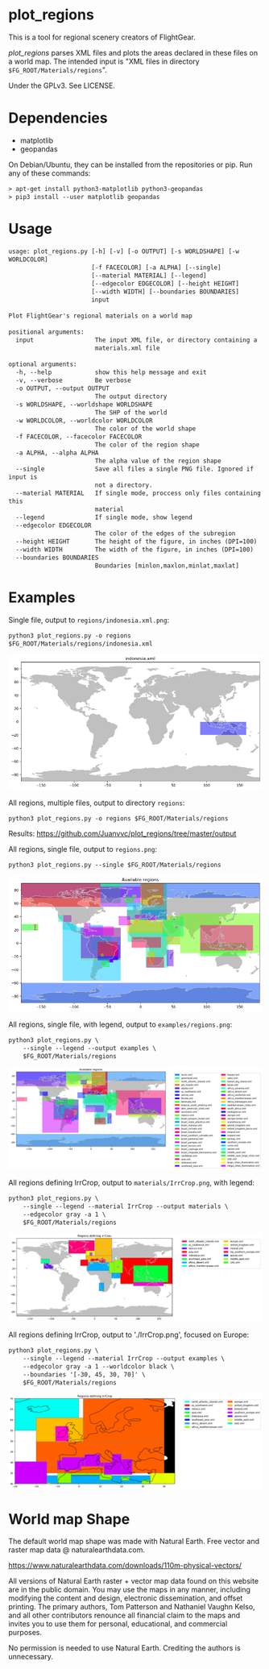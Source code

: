 # plot_regions

This is a tool for regional scenery creators of FlightGear.

*plot_regions* parses XML files and plots the areas declared in these files on a world map. The intended input is "XML files in directory `$FG_ROOT/Materials/regions`".

Under the GPLv3. See LICENSE.

# Dependencies

- matplotlib
- geopandas

On Debian/Ubuntu, they can be installed from the repositories or pip. Run any of these commands:

```
> apt-get install python3-matplotlib python3-geopandas
> pip3 install --user matplotlib geopandas
```

# Usage

```
usage: plot_regions.py [-h] [-v] [-o OUTPUT] [-s WORLDSHAPE] [-w WORLDCOLOR]
                       [-f FACECOLOR] [-a ALPHA] [--single]
                       [--material MATERIAL] [--legend]
                       [--edgecolor EDGECOLOR] [--height HEIGHT]
                       [--width WIDTH] [--boundaries BOUNDARIES]
                       input

Plot FlightGear's regional materials on a world map

positional arguments:
  input                 The input XML file, or directory containing a
                        materials.xml file

optional arguments:
  -h, --help            show this help message and exit
  -v, --verbose         Be verbose
  -o OUTPUT, --output OUTPUT
                        The output directory
  -s WORLDSHAPE, --worldshape WORLDSHAPE
                        The SHP of the world
  -w WORLDCOLOR, --worldcolor WORLDCOLOR
                        The color of the world shape
  -f FACECOLOR, --facecolor FACECOLOR
                        The color of the region shape
  -a ALPHA, --alpha ALPHA
                        The alpha value of the region shape
  --single              Save all files a single PNG file. Ignored if input is
                        not a directory.
  --material MATERIAL   If single mode, proccess only files containing this
                        material
  --legend              If single mode, show legend
  --edgecolor EDGECOLOR
                        The color of the edges of the subregion
  --height HEIGHT       The height of the figure, in inches (DPI=100)
  --width WIDTH         The width of the figure, in inches (DPI=100)
  --boundaries BOUNDARIES
                        Boundaries [minlon,maxlon,minlat,maxlat]
```

# Examples

Single file, output to `regions/indonesia.xml.png`:

```
python3 plot_regions.py -o regions $FG_ROOT/Materials/regions/indonesia.xml
```

![Indonesia](https://raw.githubusercontent.com/Juanvvc/plot_regions/master/regions/indonesia.xml.png)

All regions, multiple files, output to directory `regions`:

```
python3 plot_regions.py -o regions $FG_ROOT/Materials/regions
```

Results: <https://github.com/Juanvvc/plot_regions/tree/master/output>

All regions, single file, output to `regions.png`:

```
python3 plot_regions.py --single $FG_ROOT/Materials/regions
```

![All regions](https://raw.githubusercontent.com/Juanvvc/plot_regions/master/regions.png)

All regions, single file, with legend, output to `examples/regions.png`:

```
python3 plot_regions.py \
    --single --legend --output examples \
    $FG_ROOT/Materials/regions
```

![All regions, legend](https://raw.githubusercontent.com/Juanvvc/plot_regions/master/examples/regions.png)

All regions defining IrrCrop, output to `materials/IrrCrop.png`, with legend:

```
python3 plot_regions.py \
    --single --legend --material IrrCrop --output materials \
    --edgecolor gray -a 1 \
    $FG_ROOT/Materials/regions
```

![IrrCrop](https://raw.githubusercontent.com/Juanvvc/plot_regions/master/materials/IrrCrop.png)


All regions defining IrrCrop, output to './IrrCrop.png', focused on Europe:

```
python3 plot_regions.py \
    --single --legend --material IrrCrop --output examples \
    --edgecolor gray -a 1 --worldcolor black \
    --boundaries '[-30, 45, 30, 70]' \
    $FG_ROOT/Materials/regions
```

![IrrCrop Europe](https://raw.githubusercontent.com/Juanvvc/plot_regions/master/examples/IrrCrop.png)


# World map Shape

The default world map shape was made with Natural Earth. Free vector and raster map
data @ naturalearthdata.com.

<https://www.naturalearthdata.com/downloads/110m-physical-vectors/>

All versions of Natural Earth raster + vector map data found on this website
are in the public domain. You may use the maps in any manner, including
modifying the content and design, electronic dissemination, and offset
printing. The primary authors, Tom Patterson and Nathaniel Vaughn Kelso, and
all other contributors renounce all financial claim to the maps and invites you
to use them for personal, educational, and commercial purposes.

No permission is needed to use Natural Earth. Crediting the authors is
unnecessary.
